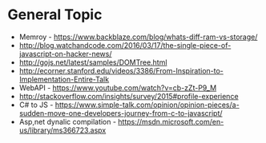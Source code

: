 # General Topic
* Memroy - https://www.backblaze.com/blog/whats-diff-ram-vs-storage/
* http://blog.watchandcode.com/2016/03/17/the-single-piece-of-javascript-on-hacker-news/
* http://gojs.net/latest/samples/DOMTree.html
* http://ecorner.stanford.edu/videos/3386/From-Inspiration-to-Implementation-Entire-Talk
* WebAPI - https://www.youtube.com/watch?v=cb-zZt-P9_M
* http://stackoverflow.com/insights/survey/2015#profile-experience
* C# to JS - https://www.simple-talk.com/opinion/opinion-pieces/a-sudden-move-one-developers-journey-from-c-to-javascript/
* Asp,net dynalic compilation - https://msdn.microsoft.com/en-us/library/ms366723.aspx
